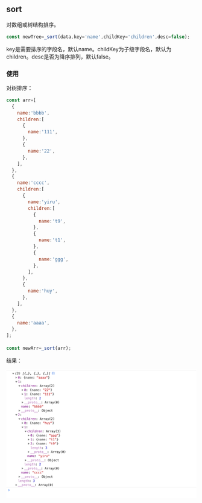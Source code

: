 ## sort

对数组或树结构排序。

```javascript
const newTree=_sort(data,key='name',childKey='children',desc=false);

```

key是需要排序的字段名，默认name。childKey为子级字段名，默认为children。desc是否为降序排列，默认false。

### 使用

对树排序：

```javascript
const arr=[
  {
    name:'bbbb',
    children:[
      {
        name:'111',
      },
      {
        name:'22',
      },
    ],
  },
  {
    name:'cccc',
    children:[
      {
        name:'yiru',
        children:[
          {
            name:'t9',
          },
          {
            name:'t1',
          },
          {
            name:'ggg',
          },
        ],
      },
      {
        name:'huy',
      },
    ],
  },
  {
    name:'aaaa',
  },
];

const newArr=_sort(arr);

```

结果：

![sort](./images/sort.png)












